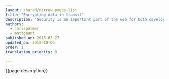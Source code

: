 ```yaml
---
layout: shared/narrow-pages-list
title: "Encrypting data in transit"
description: "Security is an important part of the web for both developers and users. Moving forward, Transport Layer Security (TLS) support will be required for most APIs."
authors:
  - chrispalmer
  - mattgaunt
published_on: 2015-03-27
updated_on: 2015-10-06
order: 1
translation_priority: 0

---
```

<p class="intro">
  {{page.description}}
</p>
